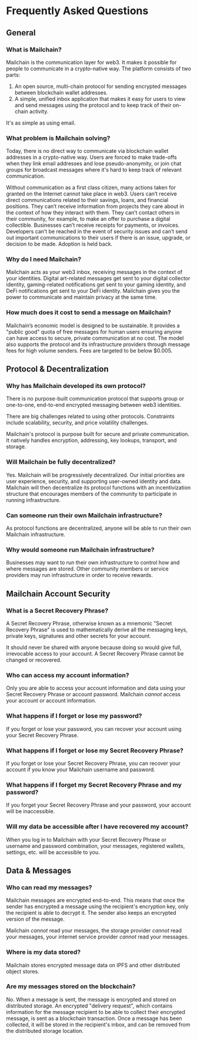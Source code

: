 # Frequently Asked Questions

## General

### What is Mailchain?

Mailchain is the communication layer for web3. It makes it possible for people to communicate in a crypto-native way. The platform consists of two parts:

1. An open source, multi-chain protocol for sending encrypted messages between blockchain wallet addresses.
2. A simple, unified inbox application that makes it easy for users to view and send messages using the protocol and to keep track of their on-chain activity.

It's as simple as using email.

### What problem is Mailchain solving?

Today, there is no direct way to communicate via blockchain wallet addresses in a crypto-native way. Users are forced to make trade-offs when they link email addresses and lose pseudo-anonymity, or join chat groups for broadcast messages where it's hard to keep track of relevant communication.

Without communication as a first class citizen, many actions taken for granted on the Internet cannot take place in web3. Users can’t receive direct communications related to their savings, loans, and financial positions. They can’t receive information from projects they care about in the context of how they interact with them. They can’t contact others in their community, for example, to make an offer to purchase a digital collectible. Businesses can’t receive receipts for payments, or invoices. Developers can’t be reached in the event of security issues and can’t send out important communications to their users if there is an issue, upgrade, or decision to be made. Adoption is held back.

### Why do I need Mailchain?

Mailchain acts as your web3 inbox, receiving messages in the context of your identities. Digital art-related messages get sent to your digital collector identity, gaming-related notifications get sent to your gaming identity, and DeFi notifications get sent to your DeFi identity. Mailchain gives you the power to communicate and maintain privacy at the same time.

### How much does it cost to send a message on Mailchain?

Mailchain’s economic model is designed to be sustainable. It provides a "public good" quota of free messages for human users ensuring anyone can have access to secure, private communication at no cost. The model also supports the protocol and its infrastructure providers through message fees for high volume senders. Fees are targeted to be below $0.005.

## Protocol & Decentralization

### Why has Mailchain developed its own protocol?

There is no purpose-built communication protocol that supports group or one-to-one, end-to-end encrypted messaging between web3 identities.

There are big challenges related to using other protocols. Constraints include scalability, security, and price volatility challenges.

Mailchain's protocol is purpose built for secure and private communication. It natively handles encryption, addressing, key lookups, transport, and storage.

### Will Mailchain be fully decentralized?

Yes. Mailchain will be progressively decentralized. Our initial priorities are user experience, security, and supporting user-owned identity and data. Mailchain will then decentralize its protocol functions with an incentivization structure that encourages members of the community to participate in running infrastructure.

### Can someone run their own Mailchain infrastructure?

As protocol functions are decentralized, anyone will be able to run their own Mailchain infrastructure.

### Why would someone run Mailchain infrastructure?

Businesses may want to run their own infrastructure to control how and where messages are stored. Other community members or service providers may run infrastructure in order to receive rewards.

## Mailchain Account Security

### What is a Secret Recovery Phrase?

A Secret Recovery Phrase, otherwise known as a mnemonic "Secret Recovery Phrase" is used to mathematically derive all the messaging keys, private keys, signatures and other secrets for your account.

It should never be shared with anyone because doing so would give full, irrevocable access to your account. A Secret Recovery Phrase cannot be changed or recovered.

### Who can access my account information?

Only you are able to access your account information and data using your Secret Recovery Phrase or account password. Mailchain _cannot_ access your account or account information.

### What happens if I forget or lose my password?

If you forget or lose your password, you can recover your account using your Secret Recovery Phrase.

### What happens if I forget or lose my Secret Recovery Phrase?

If you forget or lose your Secret Recovery Phrase, you can recover your account if you know your Mailchain username and password.

### What happens if I forget my Secret Recovery Phrase and my password?

If you forget your Secret Recovery Phrase and your password, your account will be inaccessible.

### Will my data be accessible after I have recovered my account?

When you log in to Mailchain with your Secret Recovery Phrase or username and password combination, your messages, registered wallets, settings, etc. will be accessible to you.

<!-- Account recoverability options? -->

## Data & Messages

### Who can read my messages?

Mailchain messages are encrypted end-to-end. This means that once the sender has encrypted a message using the recipient's encryption key, only the recipient is able to decrypt it. The sender also keeps an encrypted version of the message.

Mailchain _cannot_ read your messages, the storage provider _cannot_ read your messages, your internet service provider _cannot_ read your messages.

### Where is my data stored?

Mailchain stores encrypted message data on IPFS and other distributed object stores.

### Are my messages stored on the blockchain?

No. When a message is sent, the message is encrypted and stored on distributed storage. An encrypted "delivery request", which contains information for the message recipient to be able to collect their encrypted message, is sent as a blockchain transaction. Once a message has been collected, it will be stored in the recipient's inbox, and can be removed from the distributed storage location.

<!-- ### Is my data backed up? -->

